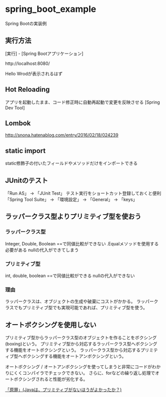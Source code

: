 # spring_boot_example
Spring Bootの実装例

## 実行方法

[実行] - [Spring Bootアプリケーション]

http://localhost:8080/

Hello Wrodが表示されるはず

## Hot Reloading

アプリを起動したまま、コード修正時に自動再起動で変更を反映させる
[Spring Dev Tool]

## Lombok

http://snona.hatenablog.com/entry/2016/02/18/024239


## static import

static修飾子の付いたフィールドやメソッドだけをインポートできる

## JUnitのテスト

「Run AS」 -> 「JUnit Test」
テスト実行をショートカット登録しておくと便利
「Spring Tool Suite」 -> 「環境設定」 -> 「General」 -> 「keys」

## ラッパークラス型よりプリミティブ型を使おう

### ラッパークラス型

Integer, Double, Boolean
==で同値比較ができない
.Equalメソッドを使用する必要がある
nullの代入ができてしまう

### プリミティブ型

int, double, boolean
==で同値比較ができる
nullの代入ができない

### 理由

ラッパークラスは、オブジェクトの生成や破棄にコストがかかる。
ラッパークラスでもプリミティブ型でも実現可能であれば、プリミティブ型を使う。

## オートボクシングを使用しない

プリミティブ型からラッパークラス型のオブジェクトを作ることをボクシング(boxing)という。
プリミティブ型から対応するラッパークラス型へボクシングする機能をオートボクシングという。
ラッパークラス型から対応するプリミティブ型へボクシングする機能をオートアンボクシングという。

オートボクシング / オートアンボクシングを使ってしまうと非常にコードがわかりにくくコンパイラでチェックできない。
さらに、forなどの繰り返し処理でオートボクシングされると性能が劣化する。

[「原罪」(Javaは、プリミティブがないほうがよかったか？)](https://www.infoq.com/jp/news/2009/06/java-without-primitives)


